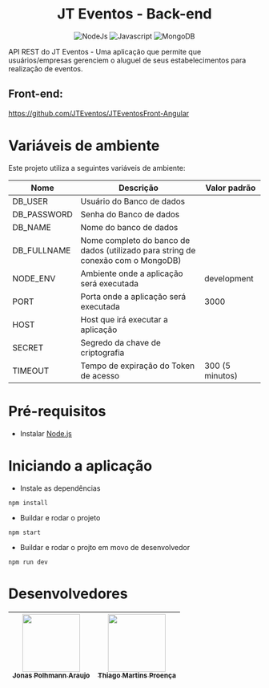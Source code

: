 <div>
    <h1 align=center>JT Eventos - Back-end</h1>
</div>

<p align=center>
<img alt="NodeJs" src="https://img.shields.io/badge/Node.js-339933?style=for-the-badge&logo=nodedotjs&logoColor=white"/>
<img alt="Javascript" src="https://img.shields.io/badge/JavaScript-323330?style=for-the-badge&logo=javascript&logoColor=F7DF1E"/>
<img alt="MongoDB" src="https://img.shields.io/badge/MongoDB-4EA94B?style=for-the-badge&logo=mongodb&logoColor=white"/>
</p>

API REST do JT Eventos - Uma aplicação que permite que usuários/empresas gerenciem o aluguel de seus estabelecimentos para realização de eventos.

## Front-end:
https://github.com/JTEventos/JTEventosFront-Angular

# Variáveis de ambiente
Este projeto utiliza a seguintes variáveis de ambiente:

| Nome        | Descrição                                                                        | Valor padrão    |
| ------------| ---------------------------------------------------------------------------------| ----------------|
| DB_USER     | Usuário do Banco de dados                                                        |                 |
| DB_PASSWORD | Senha do Banco de dados                                                          |                 |
| DB_NAME     | Nome do banco de dados                                                           |                 |
| DB_FULLNAME | Nome completo do banco de dados (utilizado para string de conexão com o MongoDB) |                 |
| NODE_ENV    | Ambiente onde a aplicação será executada                                         | development     |
| PORT        | Porta onde a aplicação será executada                                            | 3000            |
| HOST        | Host que irá executar a aplicação                                                |                 |
| SECRET      | Segredo da chave de criptografia                                                 |                 |
| TIMEOUT     | Tempo de expiração do Token de acesso                                            | 300 (5 minutos) |

# Pré-requisitos
- Instalar [Node.js](https://nodejs.org/en/)

# Iniciando a aplicação
- Instale as dependências
```shell
npm install
```
- Buildar e rodar o projeto
```shell
npm start
```
- Buildar e rodar o projto em movo de desenvolvedor
```shell
npm run dev
```

# Desenvolvedores
<div align="center">

| [<img src="https://github.com/jonaspohlmann.png" width=115 ><br><sub>Jonas Polhmann Araujo](https://github.com/jonaspohlmann)</sub> | [<img src="https://github.com/thiagoenca.png" width=115><br><sub>Thiago Martins Proença](https://github.com/thiagoenca)</sub> |
|:-----------------------------------------------------------------------------------------------------------------------------------:|:-----------------------------------------------------------------------------------------------------------------------------:|

</div>
